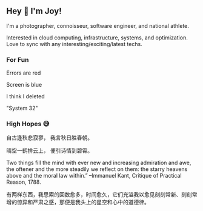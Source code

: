 ## Hey 👋 I'm Joy! 
I'm a photographer, connoisseur, software engineer, and national athlete. 

Interested in cloud computing, infrastructure, systems, and optimization. Love to sync with any interesting/exciting/latest techs. 

### For Fun
Errors are red 

Screen is blue 

I think I deleted

"System 32"

### High Hopes :sweat_smile:
自古逢秋悲寂寥， 我言秋日胜春朝。

晴空一鹤排云上， 便引诗情到碧霄。

Two things fill the mind with ever new and increasing admiration and awe, the oftener and the more steadily we reflect on them: the starry heavens above and the moral law within.” –Immanuel Kant, Critique of Practical Reason, 1788.

有两样东西，我思索的回数愈多，时间愈久，它们充溢我以愈见刻刻常新、刻刻常增的惊异和严肃之感，那便是我头上的星空和心中的道德律。
